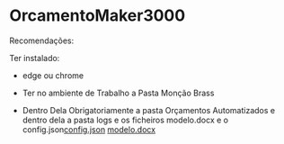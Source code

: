 # OrcamentoMaker3000

Recomendações:


Ter instalado:

- edge ou chrome

- Ter no ambiente de Trabalho a Pasta Monção Brass
- Dentro Dela Obrigatoriamente a pasta Orçamentos Automatizados e dentro dela a pasta logs e os ficheiros modelo.docx e o config.json[config.json](https://github.com/user-attachments/files/17722506/config.json)
[modelo.docx](https://github.com/user-attachments/files/17722505/modelo.docx)



